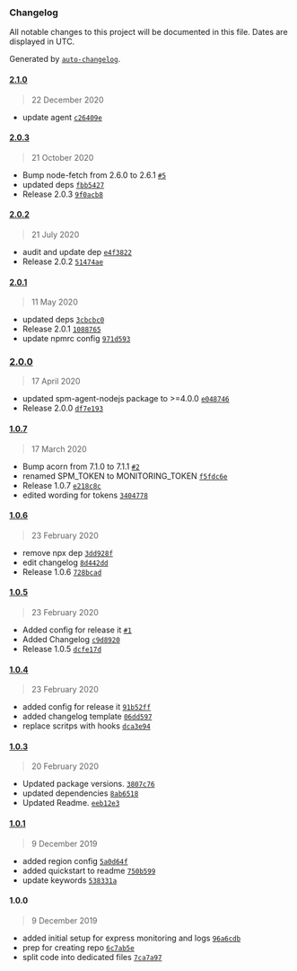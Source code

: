 ### Changelog

All notable changes to this project will be documented in this file. Dates are displayed in UTC.

Generated by [`auto-changelog`](https://github.com/CookPete/auto-changelog).

#### [2.1.0](https://github.com/sematext/sematext-agent-express/compare/2.0.3...2.1.0)

> 22 December 2020

- update agent [`c26409e`](https://github.com/sematext/sematext-agent-express/commit/c26409eeb024825b3d934a3ae0dbb6be292fcdba)

#### [2.0.3](https://github.com/sematext/sematext-agent-express/compare/2.0.2...2.0.3)

> 21 October 2020

- Bump node-fetch from 2.6.0 to 2.6.1 [`#5`](https://github.com/sematext/sematext-agent-express/pull/5)
- updated deps [`fbb5427`](https://github.com/sematext/sematext-agent-express/commit/fbb542729d4e2863b97f221429a2db8de315823c)
- Release 2.0.3 [`9f0acb8`](https://github.com/sematext/sematext-agent-express/commit/9f0acb88064d49832fe03c0164fc661cebad025c)

#### [2.0.2](https://github.com/sematext/sematext-agent-express/compare/2.0.1...2.0.2)

> 21 July 2020

- audit and update dep [`e4f3822`](https://github.com/sematext/sematext-agent-express/commit/e4f38221288a17cca22af84eb67b214b76d0ddc9)
- Release 2.0.2 [`51474ae`](https://github.com/sematext/sematext-agent-express/commit/51474aeb90cfb4ad9701568cec524dbf4f2e82e9)

#### [2.0.1](https://github.com/sematext/sematext-agent-express/compare/2.0.0...2.0.1)

> 11 May 2020

- updated deps [`3cbcbc0`](https://github.com/sematext/sematext-agent-express/commit/3cbcbc0862ce137b510de8aa13b2f67df0f92b88)
- Release 2.0.1 [`1088765`](https://github.com/sematext/sematext-agent-express/commit/10887652fd6b14c6be74465576eac43493c74690)
- update npmrc config [`971d593`](https://github.com/sematext/sematext-agent-express/commit/971d593bf4ea7f9d7148c7e83d9f742c8570a9a5)

### [2.0.0](https://github.com/sematext/sematext-agent-express/compare/1.0.7...2.0.0)

> 17 April 2020

- updated spm-agent-nodejs package to &gt;=4.0.0 [`e048746`](https://github.com/sematext/sematext-agent-express/commit/e048746fc9141445344aaf7dfc0ad6693e418022)
- Release 2.0.0 [`df7e193`](https://github.com/sematext/sematext-agent-express/commit/df7e193f09e279b8725d029bc44637cfa4cb38cd)

#### [1.0.7](https://github.com/sematext/sematext-agent-express/compare/1.0.6...1.0.7)

> 17 March 2020

- Bump acorn from 7.1.0 to 7.1.1 [`#2`](https://github.com/sematext/sematext-agent-express/pull/2)
- renamed SPM_TOKEN to MONITORING_TOKEN [`f5fdc6e`](https://github.com/sematext/sematext-agent-express/commit/f5fdc6ee4d053c1a757e44a4cf30e9e6c467dd8f)
- Release 1.0.7 [`e218c8c`](https://github.com/sematext/sematext-agent-express/commit/e218c8c8d0df0e089f24b6504d19ce4e3f89bee0)
- edited wording for tokens [`3404778`](https://github.com/sematext/sematext-agent-express/commit/3404778aa5a9b87ce4d925b49f039587949861fd)

#### [1.0.6](https://github.com/sematext/sematext-agent-express/compare/1.0.5...1.0.6)

> 23 February 2020

- remove npx dep [`3dd928f`](https://github.com/sematext/sematext-agent-express/commit/3dd928febefee303743aa67f1708c8e01c77beeb)
- edit changelog [`8d442dd`](https://github.com/sematext/sematext-agent-express/commit/8d442ddfa5de0688f17fee7f9e46a9a16efad739)
- Release 1.0.6 [`728bcad`](https://github.com/sematext/sematext-agent-express/commit/728bcad4457a0cd4342f32d41eff0a942cc62347)

#### [1.0.5](https://github.com/sematext/sematext-agent-express/compare/1.0.4...1.0.5)

> 23 February 2020

- Added config for release it [`#1`](https://github.com/sematext/sematext-agent-express/pull/1)
- Added Changelog [`c9d8920`](https://github.com/sematext/sematext-agent-express/commit/c9d8920fb205fb4ca3c402c7770d82aeb48b046e)
- Release 1.0.5 [`dcfe17d`](https://github.com/sematext/sematext-agent-express/commit/dcfe17d25b071942f693bd318f987d0b4dd49d0d)

#### [1.0.4](https://github.com/sematext/sematext-agent-express/compare/1.0.3...1.0.4)

> 23 February 2020

- added config for release it [`91b52ff`](https://github.com/sematext/sematext-agent-express/commit/91b52ff7871eef07726ef1856f1264e2d7d52973)
- added changelog template [`06dd597`](https://github.com/sematext/sematext-agent-express/commit/06dd597f5bc81d2f32f8e3db7869537a6c4c9763)
- replace scritps with hooks [`dca3e94`](https://github.com/sematext/sematext-agent-express/commit/dca3e94a65cc9521e0c1c21d07fbb35f9e6b05d6)

#### [1.0.3](https://github.com/sematext/sematext-agent-express/compare/1.0.1...1.0.3)

> 20 February 2020

- Updated package versions. [`3807c76`](https://github.com/sematext/sematext-agent-express/commit/3807c768a446b5c172018144917a121331f9c921)
- updated dependencies [`8ab6518`](https://github.com/sematext/sematext-agent-express/commit/8ab651804790985a4b7cfa200931020aab18ae0f)
- Updated Readme. [`eeb12e3`](https://github.com/sematext/sematext-agent-express/commit/eeb12e3b12a9174bb18000ee08b27d04ccd46d42)

#### [1.0.1](https://github.com/sematext/sematext-agent-express/compare/1.0.0...1.0.1)

> 9 December 2019

- added region config [`5a0d64f`](https://github.com/sematext/sematext-agent-express/commit/5a0d64fcbb2c6a1d24603950bda224a1d59b2553)
- added quickstart to readme [`750b599`](https://github.com/sematext/sematext-agent-express/commit/750b599c41ba4db08ac4639ed1d66e8ebaa7f075)
- update keywords [`538331a`](https://github.com/sematext/sematext-agent-express/commit/538331a1443ed88b2509e1de293c031340d54807)

#### 1.0.0

> 9 December 2019

- added initial setup for express monitoring and logs [`96a6cdb`](https://github.com/sematext/sematext-agent-express/commit/96a6cdb00be89fcf759045aa67715f0891d989a2)
- prep for creating repo [`6c7ab5e`](https://github.com/sematext/sematext-agent-express/commit/6c7ab5e72d1542c366b4e98ee6f377a0166df5d8)
- split code into dedicated files [`7ca7a97`](https://github.com/sematext/sematext-agent-express/commit/7ca7a979d5f0514b8bb57bc0c893a64bfbde4be1)
